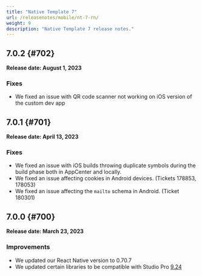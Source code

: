```yaml
---
title: "Native Template 7"
url: /releasenotes/mobile/nt-7-rn/
weight: 9
description: "Native Template 7 release notes."
---
```


## 7.0.2 {#702}

**Release date: August 1, 2023**

### Fixes

* We fixed an issue with QR code scanner not working on iOS version of the custom dev app

## 7.0.1 {#701}

**Release date: April 13, 2023**

### Fixes

* We fixed an issue with iOS builds throwing duplicate symbols during the build phase both in AppCenter and locally.
* We fixed an issue affecting cookies in Android devices. (Tickets 178853, 178053)
* We fixed an issue affecting the `mailto` schema in Android. (Ticket 180301)

## 7.0.0 {#700}

**Release date: March 23, 2023**

### Improvements

* We updated our React Native version to 0.70.7
* We updated certain libraries to be compatible with Studio Pro [9.24](/releasenotes/studio-pro/9.24/)

